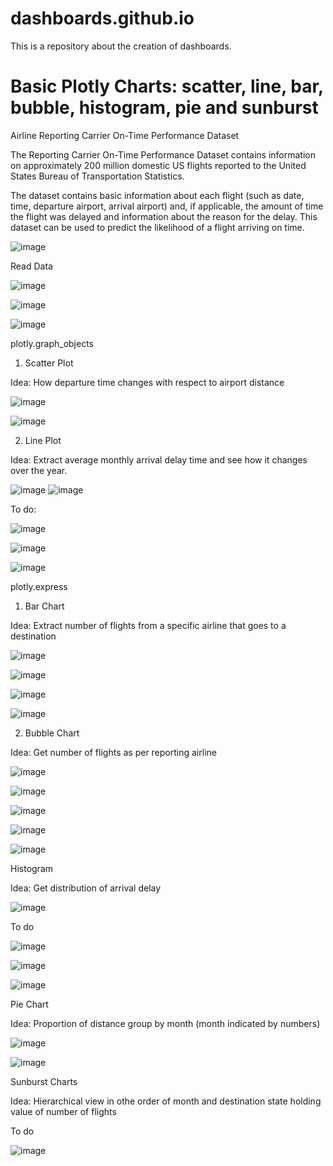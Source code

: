 # dashboards.github.io
This is a repository about the creation of dashboards.

# Basic Plotly Charts: scatter, line, bar, bubble, histogram, pie and sunburst

Airline Reporting Carrier On-Time Performance Dataset

The Reporting Carrier On-Time Performance Dataset contains information on approximately 200 million domestic US flights reported to the United States Bureau of Transportation Statistics. 

The dataset contains basic information about each flight (such as date, time, departure airport, arrival airport) and, if applicable, the amount of time the flight was delayed and information about the reason for the delay. This dataset can be used to predict the likelihood of a flight arriving on time.

![image](https://user-images.githubusercontent.com/81119854/129193666-771f5ff5-68e0-4096-829d-662f40ce0007.png)

Read Data

![image](https://user-images.githubusercontent.com/81119854/129195282-4965f764-d864-4bb0-bfaa-3cc875ff37eb.png)

![image](https://user-images.githubusercontent.com/81119854/129195332-76eb704d-0670-428b-a22e-dad27307a351.png)

![image](https://user-images.githubusercontent.com/81119854/129195450-751ca23a-8423-44b3-84a4-fef9287f155f.png)

plotly.graph_objects

1. Scatter Plot

Idea: How departure time changes with respect to airport distance

![image](https://user-images.githubusercontent.com/81119854/129195619-d65c4f9c-8972-44d4-b1ec-52968ae92dde.png)

![image](https://user-images.githubusercontent.com/81119854/129195776-f474eef5-4a32-4598-8265-d8174133bc36.png)

2. Line Plot

Idea: Extract average monthly arrival delay time and see how it changes over the year.

![image](https://user-images.githubusercontent.com/81119854/129196093-80bfee50-1514-4317-b51f-2f8eed64a82d.png)
![image](https://user-images.githubusercontent.com/81119854/129196124-c43b7253-10ec-4999-a181-c0cc62eaca71.png)

To do:

![image](https://user-images.githubusercontent.com/81119854/129196185-4eac3eea-0fd0-4a5f-b223-92775a225c02.png)

![image](https://user-images.githubusercontent.com/81119854/129196248-6da0870d-ef86-4ee9-9c2d-37781016044c.png)

![image](https://user-images.githubusercontent.com/81119854/129196287-1a5a93b3-d294-45e3-8da3-1b827620b956.png)

plotly.express

1. Bar Chart

Idea: Extract number of flights from a specific airline that goes to a destination

![image](https://user-images.githubusercontent.com/81119854/129199256-6d1a8442-ada6-4f7c-ae86-547e4fad5d3c.png)

![image](https://user-images.githubusercontent.com/81119854/129199317-154d03f1-b13b-4249-b638-cd5a3d6ac0dc.png)

![image](https://user-images.githubusercontent.com/81119854/129199368-b0fe4a5d-192b-4480-a82c-ed7fa12c7ca4.png)

![image](https://user-images.githubusercontent.com/81119854/129199431-b869b7e2-2bc1-47ed-a922-2c209a2a3ca0.png)

2. Bubble Chart

Idea: Get number of flights as per reporting airline

![image](https://user-images.githubusercontent.com/81119854/129199602-1933b86a-c9ed-4a7d-a0fe-4096984abe1c.png)

![image](https://user-images.githubusercontent.com/81119854/129199682-1687642e-af02-4b7d-9542-5b53382ffe02.png)

![image](https://user-images.githubusercontent.com/81119854/129199718-43bf061e-c91d-4795-a4c4-7b135a04731f.png)

![image](https://user-images.githubusercontent.com/81119854/129199759-85cb573a-a4ac-4cdb-8a88-fa41b5a33704.png)

![image](https://user-images.githubusercontent.com/81119854/129199847-456a6b5e-5294-43db-b0df-673ec29d3f5c.png)

Histogram

Idea: Get distribution of arrival delay

![image](https://user-images.githubusercontent.com/81119854/129202303-f51419d3-cfa2-42a8-80f9-6619ef8436e4.png)

To do

![image](https://user-images.githubusercontent.com/81119854/129202416-8b6cc0e8-7509-4380-abd6-d25b75318b9d.png)

![image](https://user-images.githubusercontent.com/81119854/129202452-86a64e53-b245-4a40-bec3-e52d2a2a9b34.png)

![image](https://user-images.githubusercontent.com/81119854/129202497-191074d9-2673-4091-9323-a053ecd20d26.png)

Pie Chart

Idea: Proportion of distance group by month (month indicated by numbers)

![image](https://user-images.githubusercontent.com/81119854/129202660-85968f9d-bb78-4624-a159-016a2c46f6e5.png)

![image](https://user-images.githubusercontent.com/81119854/129202707-8678309c-6c91-442a-87d7-a3563dccf5ef.png)

Sunburst Charts

Idea: Hierarchical view in othe order of month and destination state holding value of number of flights

To do

![image](https://user-images.githubusercontent.com/81119854/129202873-09c1b2f0-1364-4358-be39-482136b7a5cb.png)


